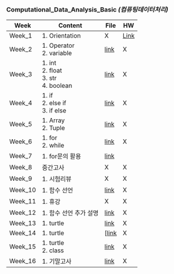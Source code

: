 ### Computational_Data_Analysis_Basic *(컴퓨팅데이터처리)*

| Week | Content | File | HW |
| - | - | - | - |
| Week_1 | 1. Orientation | X | [Link](https://github.com/nickjw0205/semester2_2/blob/master/Computational_Data_Analysis_Basic/Week_1/1%EC%B0%A8%EA%B3%BC%EC%A0%9C.pages) |
| Week_2 | 1. Operator <br> 2. variable| [link](https://github.com/nickjw0205/semester2_2/blob/master/Computational_Data_Analysis_Basic/Week_2/introduction.py) | X |
| Week_3 | 1. int <br> 2. float <br> 3. str <br> 4. boolean | [link](https://github.com/nickjw0205/semester2_2/tree/master/Computational_Data_Analysis_Basic/Week_3) | X |
| Week_4 | 1. if <br> 2. else if <br> 3. if else | [link](https://github.com/nickjw0205/semester2_2/tree/master/Computational_Data_Analysis_Basic/Week_4) | X |
| Week_5 | 1. Array <br> 2. Tuple | [link](https://github.com/nickjw0205/semester2_2/tree/master/Computational_Data_Analysis_Basic/Week_5) | X |
| Week_6 | 1. for <br> 2. while | [link](https://github.com/nickjw0205/semester2_2/tree/master/Computational_Data_Analysis_Basic/Week_6) | X |
| Week_7 | 1. for문의 활용 | [link](https://github.com/nickjw0205/semester2_2/tree/master/Computational_Data_Analysis_Basic/Week_7) | |
| Week_8 | 중간고사 | X | X |
| Week_9 | 1. 시험리뷰 | X | X |
| Week_10 | 1. 함수 선언 | [link](https://github.com/nickjw0205/semester2_2/tree/master/Computational_Data_Analysis_Basic/Week_10) | X |
| Week_11 | 1. 휴강 | X | X |
| Week_12 | 1. 함수 선언 추가 설명 | [link](https://github.com/nickjw0205/semester2_2/tree/master/Computational_Data_Analysis_Basic/Week_12) | X |
| Week_13 | 1. turtle | [link](https://github.com/nickjw0205/semester2_2/tree/master/Computational_Data_Analysis_Basic/Week_13) | X |
| Week_14 | 1. turtle | [[link](https://github.com/nickjw0205/semester2_2/tree/master/Computational_Data_Analysis_Basic/Week_14)  | X |
| Week_15 | 1. turtle <br> 2. class | [link](https://github.com/nickjw0205/semester2_2/tree/master/Computational_Data_Analysis_Basic/Week_15)  | X |
| Week_16 | 1. 기말고사 | [link]() | X |